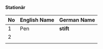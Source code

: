 
**Stationär**

| No  | English Name | German Name |
| --- | ------------ | ----------- |
| 1   | Pen          | **stift**   |
| 2   |              |             |
|     |              |             |
